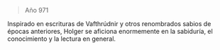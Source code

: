 > Año 971

Inspirado en escrituras de Vafthrúdnir y otros renombrados sabios de épocas anteriores, Holger se aficiona enormemente en la sabiduría, el conocimiento y la lectura en general.